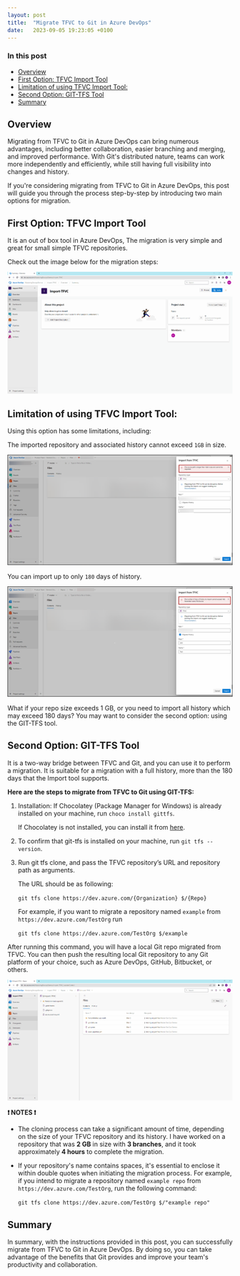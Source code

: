 ```yaml
---
layout: post
title:  "Migrate TFVC to Git in Azure DevOps"
date:   2023-09-05 19:23:05 +0100
---
```


### In this post

- [Overview](#overview)
- [First Option: TFVC Import Tool](#first-option-tfvc-import-tool)
- [Limitation of using TFVC Import Tool:](#limitation-of-using-tfvc-import-tool)
- [Second Option: GIT-TFS Tool](#second-option-git-tfs-tool)
- [Summary](#summary)

## Overview

Migrating from TFVC to Git in Azure DevOps can bring numerous advantages, including better collaboration, easier branching and merging, and improved performance. With Git's distributed nature, teams can work more independently and efficiently, while still having full visibility into changes and history.

If you're considering migrating from TFVC to Git in Azure DevOps, this post will guide you through the process step-by-step by introducing two main options for migration.

## First Option: TFVC Import Tool

It is an out of box tool in Azure DevOps, The migration is very simple and great for small simple TFVC repositories.

Check out the image below for the migration steps:

![import-TFVC.gif](/assets/images/tfvc-git/tfvc-import-tool.gif)

## Limitation of using TFVC Import Tool:

Using this option has some limitations, including:

The imported repository and associated history cannot exceed `1GB` in size.

![Size Limitation](/assets/images/tfvc-git/size-limitation.png)

You can import up to only `180` days of history.

![History Limitation](/assets/images/tfvc-git/history-limitation.png)

What if your repo size exceeds 1 GB, or you need to import all history which may exceed 180 days? 
You may want to consider the second option: using the GIT-TFS tool.

## Second Option: GIT-TFS Tool
It is a two-way bridge between TFVC and Git, and you can use it to perform a migration. It is suitable for a migration with a full history, more than the 180 days that the Import tool supports.

**Here are the steps to migrate from TFVC to Git using GIT-TFS:**

1. Installation: If Chocolatey (Package Manager for Windows) is already installed on your machine, run `choco install gittfs`. 

    If Chocolatey is not installed, you can install it from [here](https://docs.chocolatey.org/en-us/choco/setup).

2. To confirm that git-tfs is installed on your machine, run `git tfs --version`.

3. Run git tfs clone, and pass the TFVC repository’s URL and repository path as arguments.

    The URL should be as following:

    `git tfs clone https://dev.azure.com/{Organization} $/{Repo}`

    For example, if you want to migrate a repository named `example` from `https://dev.azure.com/TestOrg` run 

    `git tfs clone https://dev.azure.com/TestOrg $/example`

After running this command, you will have a local Git repo migrated from TFVC. You can then push the resulting local Git repository to any Git platform of your choice, such as Azure DevOps, GitHub, Bitbucket, or others.

![import-TFVC-tfs.gif](/assets/images/tfvc-git/git-tfs.gif)

**❗ NOTES ❗**

- The cloning process can take a significant amount of time, depending on the size of your TFVC repository and its history. I have worked on a repository that was **2 GB** in size with **3 branches**, and it took approximately **4 hours** to complete the migration.

- If your repository's name contains spaces, it's essential to enclose it within double quotes when initiating the migration process. For example, if you intend to migrate a repository named `example repo` from `https://dev.azure.com/TestOrg`, run the following command:

    `git tfs clone https://dev.azure.com/TestOrg $/"example repo"`


## Summary

In summary, with the instructions provided in this post, you can successfully migrate from TFVC to Git in Azure DevOps. By doing so, you can take advantage of the benefits that Git provides and improve your team's productivity and collaboration.

